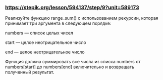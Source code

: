 ### https://stepik.org/lesson/594137/step/9?unit=589173

Реализуйте функцию range_sum() с использованием рекурсии, которая принимает три аргумента в следующем порядке:


numbers — список целых чисел

start — целое неотрицательное число

end — целое неотрицательное число


Функция должна суммировать все числа из списка numbers от numbers[start] до numbers[end] включительно и возвращать полученный результат.

